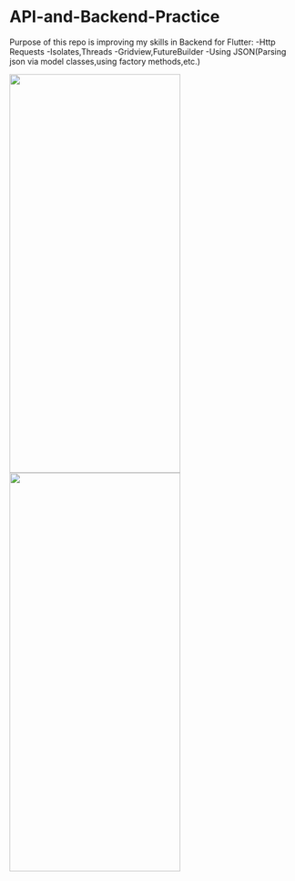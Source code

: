 # API-and-Backend-Practice
Purpose of this repo is improving my skills in Backend for Flutter:
-Http Requests
-Isolates,Threads
-Gridview,FutureBuilder
-Using JSON(Parsing json via model classes,using factory methods,etc.)

<img src="https://user-images.githubusercontent.com/74725559/214041888-29a15eac-f9b3-4224-bff5-b439eb89ba3a.png" width="300" height="700">
<img src="https://user-images.githubusercontent.com/74725559/214041902-2103c626-d615-4db1-b3ef-748b8184162f.png" width="300" height="700">






